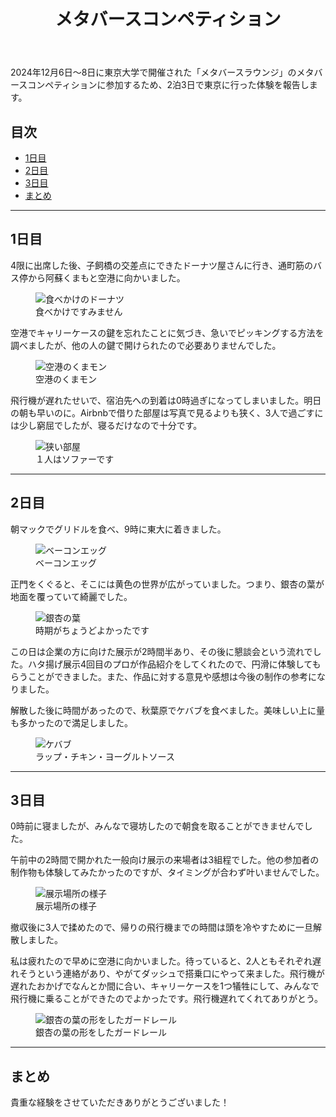 ﻿---
title: "メタバースコンペティション"

header:
  image: /assets/images/tokyo-u/akamon.jpg
  caption: "東大の赤門"

last_modified_at: 2024-12-11T16:20:02-05:00
categories:
  - Blog
tags:
  - Tokyo

toc: true
toc_sticky: true
---

2024年12月6日〜8日に東京大学で開催された「メタバースラウンジ」のメタバースコンペティションに参加するため、2泊3日で東京に行った体験を報告します。

## 目次

- [1日目](#1日目)
- [2日目](#2日目)
- [3日目](#3日目)
- [まとめ](#まとめ)

---

## 1日目

4限に出席した後、子飼橋の交差点にできたドーナツ屋さんに行き、通町筋のバス停から阿蘇くまもと空港に向かいました。

<figure style="width: 400px" class="align-center">
  <img src="{{ site.url }}{{ site.baseurl }}/assets/images/tokyo-u/donuts.jpg" alt="食べかけのドーナツ">
  <figcaption>食べかけですみません</figcaption>
</figure>

空港でキャリーケースの鍵を忘れたことに気づき、急いでピッキングする方法を調べましたが、他の人の鍵で開けられたので必要ありませんでした。

<figure style="width: 400px" class="align-center">
  <img src="{{ site.url }}{{ site.baseurl }}/assets/images/tokyo-u/kumamon.png" alt="空港のくまモン">
  <figcaption>空港のくまモン</figcaption>
</figure>

飛行機が遅れたせいで、宿泊先への到着は0時過ぎになってしまいました。明日の朝も早いのに。Airbnbで借りた部屋は写真で見るよりも狭く、3人で過ごすには少し窮屈でしたが、寝るだけなので十分です。

<figure style="width: 400px" class="align-center">
  <img src="{{ site.url }}{{ site.baseurl }}/assets/images/tokyo-u/room.jpeg" alt="狭い部屋">
  <figcaption>１人はソファーです</figcaption>
</figure>

---

## 2日目

朝マックでグリドルを食べ、9時に東大に着きました。

<figure style="width: 400px" class="align-center">
  <img src="{{ site.url }}{{ site.baseurl }}/assets/images/tokyo-u/guridoru.jpg" alt="ベーコンエッグ">
  <figcaption>ベーコンエッグ</figcaption>
</figure>

正門をくぐると、そこには黄色の世界が広がっていました。つまり、銀杏の葉が地面を覆っていて綺麗でした。

<figure style="width: 400px" class="align-center">
  <img src="{{ site.url }}{{ site.baseurl }}/assets/images/tokyo-u/yellow.jpeg" alt="銀杏の葉">
  <figcaption>時期がちょうどよかったです</figcaption>
</figure>

この日は企業の方に向けた展示が2時間半あり、その後に懇談会という流れでした。ハタ揚げ展示4回目のプロが作品紹介をしてくれたので、円滑に体験してもらうことができました。また、作品に対する意見や感想は今後の制作の参考になりました。

解散した後に時間があったので、秋葉原でケバブを食べました。美味しい上に量も多かったので満足しました。

<figure style="width: 400px" class="align-center">
  <img src="{{ site.url }}{{ site.baseurl }}/assets/images/tokyo-u/kebabu.jpg" alt="ケバブ">
  <figcaption>ラップ・チキン・ヨーグルトソース</figcaption>
</figure>

---

## 3日目

0時前に寝ましたが、みんなで寝坊したので朝食を取ることができませんでした。

午前中の2時間で開かれた一般向け展示の来場者は3組程でした。他の参加者の制作物も体験してみたかったのですが、タイミングが合わず叶いませんでした。

<figure style="width: 400px" class="align-center">
  <img src="{{ site.url }}{{ site.baseurl }}/assets/images/tokyo-u/ready.jpg" alt="展示場所の様子">
  <figcaption>展示場所の様子</figcaption>
</figure>

撤収後に3人で揉めたので、帰りの飛行機までの時間は頭を冷やすために一旦解散しました。

私は疲れたので早めに空港に向かいました。待っていると、2人ともそれぞれ遅れそうという連絡があり、やがてダッシュで搭乗口にやって来ました。飛行機が遅れたおかげでなんとか間に合い、キャリーケースを1つ犠牲にして、みんなで飛行機に乗ることができたのでよかったです。飛行機遅れてくれてありがとう。

<figure style="width: 400px" class="align-center">
  <img src="{{ site.url }}{{ site.baseurl }}/assets/images/tokyo-u/guard.jpg" alt="銀杏の葉の形をしたガードレール">
  <figcaption>銀杏の葉の形をしたガードレール</figcaption>
</figure>

---

## まとめ

貴重な経験をさせていただきありがとうございました！
